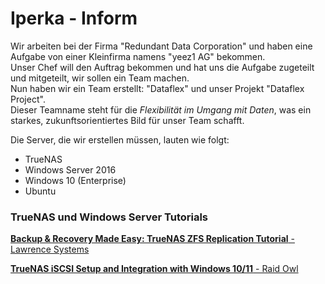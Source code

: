 # Iperka - Inform

Wir arbeiten bei der Firma "Redundant Data Corporation" und haben eine Aufgabe von einer Kleinfirma namens "yeez1 AG" bekommen.  
Unser Chef will den Auftrag bekommen und hat uns die Aufgabe zugeteilt und mitgeteilt, wir sollen ein Team machen.  
Nun haben wir ein Team erstellt: "Dataflex" und unser Projekt "Dataflex Project".  
Dieser Teamname steht für die *Flexibilität im Umgang mit Daten*, was ein starkes, zukunftsorientiertes Bild für unser Team schafft.

Die Server, die wir erstellen müssen, lauten wie folgt:
- TrueNAS
- Windows Server 2016
- Windows 10 (Enterprise)
- Ubuntu

### TrueNAS und Windows Server Tutorials

[**Backup & Recovery Made Easy: TrueNAS ZFS Replication Tutorial** - Lawrence Systems](https://www.youtube.com/watch?v=XIj0iHtZvOg)

[**TrueNAS iSCSI Setup and Integration with Windows 10/11** - Raid Owl](https://www.youtube.com/watch?v=TBFB6F--Nvk)

